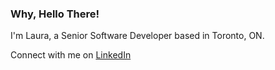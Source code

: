 ### Why, Hello There!

I'm Laura, a Senior Software Developer based in Toronto, ON. 

Connect with me on [LinkedIn](https://www.linkedin.com/in/laura-tannahill/)
